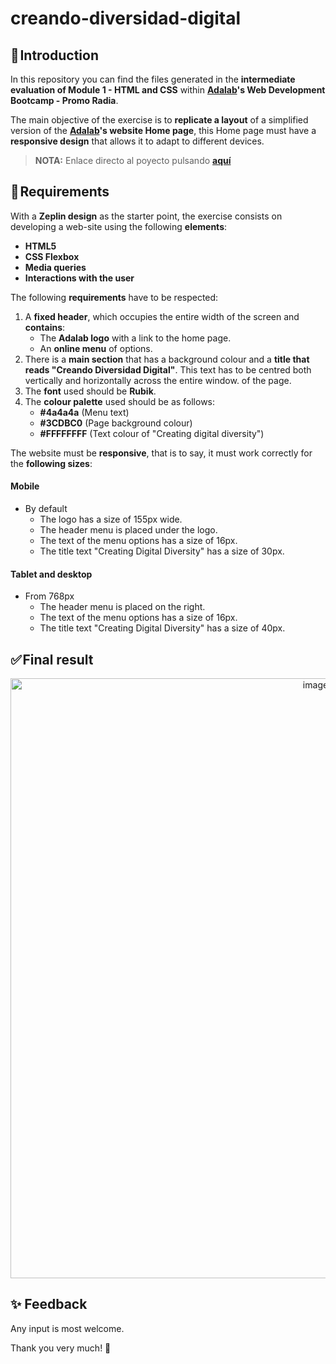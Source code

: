 # creando-diversidad-digital 
## 🚀 Introduction

In this repository you can find the files generated in the **intermediate evaluation of Module 1 - HTML and CSS** within **[Adalab](https://adalab.es/)'s Web Development Bootcamp - Promo Radia**.

The main objective of the exercise is to **replicate a layout** of a simplified version of the **[Adalab](https://adalab.es/)'s website Home page**, this Home page must have a **responsive design** that allows it to adapt to different devices.

> **NOTA:** Enlace directo al poyecto pulsando **[aquí](https://marocena26.github.io/creando-diversidad-digital/)**

## 📝 Requirements

With a **Zeplin design** as the starter point, the exercise consists on developing a web-site using the following **elements**:

- **HTML5**
- **CSS Flexbox**
- **Media queries**
- **Interactions with the user**

The following **requirements** have to be respected:

1. A **fixed header**, which occupies the entire width of the screen and **contains**:
   - The **Adalab logo** with a link to the home page.
   - An **online menu** of options.
2. There is a **main section** that has a background colour and a **title that reads "Creando Diversidad Digital"**. This text has to be centred both vertically and horizontally across the entire window.
of the page.
3. The **font** used should be **Rubik**.
4. The **colour palette** used should be as follows:
   - **#4a4a4a** (Menu text)
   - **#3CDBC0** (Page background colour)
   - **#FFFFFFFF** (Text colour of "Creating digital diversity")

The website must be **responsive**, that is to say, it must work correctly for the **following sizes**:

#### Mobile

- By default
  - The logo has a size of 155px wide.
  - The header menu is placed under the logo.
  - The text of the menu options has a size of 16px.
  - The title text "Creating Digital Diversity" has a size of 30px.

#### Tablet and desktop
- From 768px
  - The header menu is placed on the right.
  - The text of the menu options has a size of 16px.
  - The title text "Creating Digital Diversity" has a size of 40px.

## ✅ Final result
<div id="header" align="center">
<img width="960" alt="image" src="https://user-images.githubusercontent.com/113302094/211353285-a7927269-0716-433d-b124-aee023a48804.png">
</div>

## ✨ Feedback 

Any input is most welcome.

Thank you very much! 🤗

